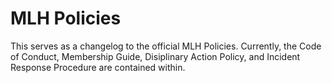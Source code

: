 # MLH Policies
This serves as a changelog to the official MLH Policies. Currently, the Code of Conduct, Membership Guide, Disiplinary Action Policy, and Incident Response Procedure are contained within.